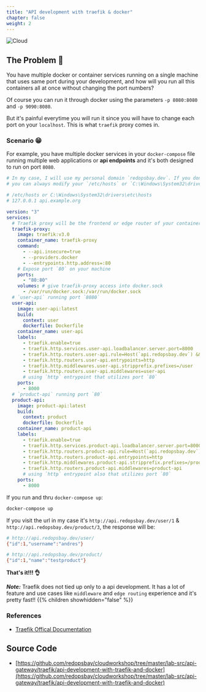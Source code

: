 ```yaml
---
title: "API development with traefik & docker"
chapter: false
weight: 2
---
```


![Cloud](https://doc.traefik.io/traefik/assets/img/traefik-architecture.png?width=20pc)

## The Problem 🤯

You have multiple docker or container services running on a single machine that uses same port during your development, and how will you run all this containers all at once without changing the port numbers?

Of course you can run it through docker using the parameters `-p 8080:8080` and `-p 9090:8080`.

But it's painful everytime you will run it since you will have to change each port on your `localhost`. This is what `traefik` proxy comes in.

### Scenario 😁

For example, you have multiple docker services in your `docker-compose` file running multiple web applications or **api endpoints** and it's both designed to run on port `8080`.

```yaml
# In my case, I will use my personal domain `redopsbay.dev`. If you don't have one.
# you can always modify your `/etc/hosts` or `C:\Windows\System32\drivers\etc\hosts` file to add entries like:

# /etc/hosts or C:\Windows\System32\drivers\etc\hosts
# 127.0.0.1 api.example.org

version: "3"
services:
  # Traefik proxy will be the frontend or edge router of your container services
  traefik-proxy:
    image: traefik:v3.0
    container_name: traefik-proxy
    command:
      - --api.insecure=true
      - --providers.docker
      - --entrypoints.http.address=:80
    # Expose port `80` on your machine
    ports:
      - "80:80"
    volumes: # give traefik-proxy access into docker.sock
      - /var/run/docker.sock:/var/run/docker.sock
  # `user-api` running port `8080`
  user-api:
    image: user-api:latest
    build:
      context: user
      dockerfile: Dockerfile
    container_name: user-api
    labels:
      - traefik.enable=true
      - traefik.http.services.user-api.loadbalancer.server.port=8000
      - traefik.http.routers.user-api.rule=Host(`api.redopsbay.dev`) && PathPrefix(`/user`)
      - traefik.http.routers.user-api.entrypoints=http
      - traefik.http.middlewares.user-api.stripprefix.prefixes=/user
      - traefik.http.routers.user-api.middlewares=user-api
      # using `http` entrypoint that utilizes port `80`
    ports:
      - 8000
  # `product-api` running port `80`
  product-api:
    image: product-api:latest
    build:
      context: product
      dockerfile: Dockerfile
    container_name: product-api
    labels:
      - traefik.enable=true
      - traefik.http.services.product-api.loadbalancer.server.port=8000
      - traefik.http.routers.product-api.rule=Host(`api.redopsbay.dev`) && PathPrefix(`/product`)
      - traefik.http.routers.product-api.entrypoints=http
      - traefik.http.middlewares.product-api.stripprefix.prefixes=/product
      - traefik.http.routers.product-api.middlewares=product-api
      # using `http` entrypoint also that utilizes port `80`
    ports:
      - 8000
```

If you run and thru `docker-compose up`:

```bash
docker-compose up
```

If you visit the url in my case it's `http://api.redopsbay.dev/user/1` & `http://api.redopsbay.dev/product/3`, the response will be:

```bash
# http://api.redopsbay.dev/user/
{"id":1,"username":"andres"}

# http://api.redopsbay.dev/product/
{"id":1,"name":"testproduct"}
```

**That's it!!! 👌**

***Note:*** Traefik does not tied up only to a api development. It has a lot of feature and use cases like `middleware` and `edge routing` experience and it's pretty fast!!
{{% children showhidden="false" %}}

### References

- [Traefik Offical Documentation](https://doc.traefik.io/traefik/)

## Source Code

- [https://github.com/redopsbay/cloudworkshop/tree/master/lab-src/api-gateway/traefik/api-development-with-traefik-and-docker](https://github.com/redopsbay/cloudworkshop/tree/master/lab-src/api-gateway/traefik/api-development-with-traefik-and-docker)
